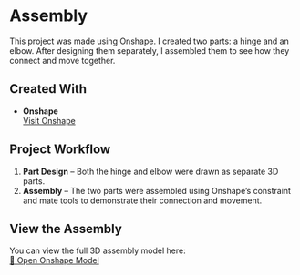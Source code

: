 # Assembly
This project was made using Onshape. I created two parts: a hinge and an elbow. After designing them separately, I assembled them to see how they connect and move together.

## Created With
- **Onshape**  
  [Visit Onshape](https://www.onshape.com/en/)

## Project Workflow
1. **Part Design** – Both the hinge and elbow were drawn as separate 3D parts.  
2. **Assembly** – The two parts were assembled using Onshape’s constraint and mate tools to demonstrate their connection and movement.

## View the Assembly
You can view the full 3D assembly model here:  
[🔗 Open Onshape Model](https://cad.onshape.com/documents/077728f6dc2df2132bec38b9/w/1aea690c51408eeaa974b333/e/ba1e0fcea119c93cd6898704?renderMode=0&uiState=6886477ec5ae8f34fd34b73a)
